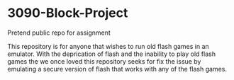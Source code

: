 # 3090-Block-Project
Pretend public repo for assignment

This repository is for anyone that wishes to run old flash games in  an emulator. With the deprication of flash and the inability to play old flash games the we once loved this repository seeks for fix the issue by emulating a secure version of flash that works with any of the flash games.
